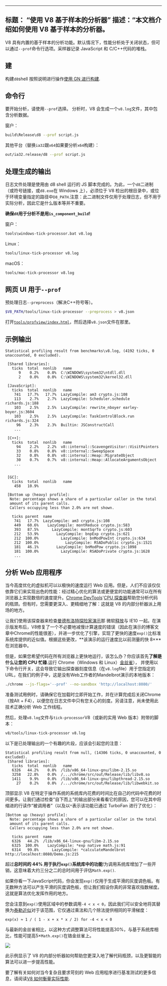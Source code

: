 ***

## 标题： “使用 V8 基于样本的分析器”&#xA;描述：“本文档介绍如何使用 V8 基于样本的分析器。

V8 具有内置的基于样本的分析功能。默认情况下，性能分析处于关闭状态，但可以通过`--prof`命令行选项。采样器记录 JavaScript 和 C/C++代码的堆栈。

## 建

构建`d8`shell 按照说明进行操作[使用 GN 进行构建](/docs/build-gn).

## 命令行

要开始分析，请使用`--prof`选择。 分析时，V8 会生成一个`v8.log`文件，其中包含分析数据。

窗户：

```bash
build\Release\d8 --prof script.js
```

其他平台（替换`ia32`跟`x64`如果要分析`x64`构建）：

```bash
out/ia32.release/d8 --prof script.js
```

## 处理生成的输出

日志文件处理是使用由 d8 shell 运行的 JS 脚本完成的。为此，一个`d8`二进制（或符号链接，或`d8.exe`在 Windows 上），必须位于 V8 检出的根目录中，或位于环境变量指定的路径中`D8_PATH`.注意：此二进制文件仅用于处理日志，但不用于实际分析，因此它是什么版本等并不重要。

**确保`d8`用于分析不是用`is_component_build`!**

窗户：

```bash
tools\windows-tick-processor.bat v8.log
```

Linux：

```bash
tools/linux-tick-processor v8.log
```

macOS：

```bash
tools/mac-tick-processor v8.log
```

## 网页 UI 用于`--prof`

预处理日志`--preprocess`（解决C++符号等）。

```bash
$V8_PATH/tools/linux-tick-processor --preprocess > v8.json
```

打开[`tools/profview/index.html`](https://v8.dev/tools/head/profview)，然后选择`v8.json`文件在那里。

## 示例输出

    Statistical profiling result from benchmarks\v8.log, (4192 ticks, 0 unaccounted, 0 excluded).

     [Shared libraries]:
       ticks  total  nonlib   name
          9    0.2%    0.0%  C:\WINDOWS\system32\ntdll.dll
          2    0.0%    0.0%  C:\WINDOWS\system32\kernel32.dll

     [JavaScript]:
       ticks  total  nonlib   name
        741   17.7%   17.7%  LazyCompile: am3 crypto.js:108
        113    2.7%    2.7%  LazyCompile: Scheduler.schedule richards.js:188
        103    2.5%    2.5%  LazyCompile: rewrite_nboyer earley-boyer.js:3604
        103    2.5%    2.5%  LazyCompile: TaskControlBlock.run richards.js:324
         96    2.3%    2.3%  Builtin: JSConstructCall
        ...

     [C++]:
       ticks  total  nonlib   name
         94    2.2%    2.2%  v8::internal::ScavengeVisitor::VisitPointers
         33    0.8%    0.8%  v8::internal::SweepSpace
         32    0.8%    0.8%  v8::internal::Heap::MigrateObject
         30    0.7%    0.7%  v8::internal::Heap::AllocateArgumentsObject
        ...


     [GC]:
       ticks  total  nonlib   name
        458   10.9%

     [Bottom up (heavy) profile]:
      Note: percentage shows a share of a particular caller in the total
      amount of its parent calls.
      Callers occupying less than 2.0% are not shown.

       ticks parent  name
        741   17.7%  LazyCompile: am3 crypto.js:108
        449   60.6%    LazyCompile: montReduce crypto.js:583
        393   87.5%      LazyCompile: montSqrTo crypto.js:603
        212   53.9%        LazyCompile: bnpExp crypto.js:621
        212  100.0%          LazyCompile: bnModPowInt crypto.js:634
        212  100.0%            LazyCompile: RSADoPublic crypto.js:1521
        181   46.1%        LazyCompile: bnModPow crypto.js:1098
        181  100.0%          LazyCompile: RSADoPrivate crypto.js:1628
        ...

## 分析 Web 应用程序

当今高度优化的虚拟机可以以极快的速度运行 Web 应用。但是，人们不应该仅仅依靠它们来实现出色的性能：经过精心优化的算法或更便宜的功能通常可以在所有浏览器上实现数倍的速度提升。[Chrome DevTools](https://developers.google.com/web/tools/chrome-devtools/)'[CPU 探查器](https://developers.google.com/web/tools/chrome-devtools/evaluate-performance/reference)帮助您分析代码的瓶颈。但有时，您需要更深入、更精细地了解：这就是 V8 的内部分析器派上用场的地方。

让我们使用该探查器来检查[曼德布洛特探险家演示](https://web.archive.org/web/20130313064141/http://ie.microsoft.com/testdrive/performance/mandelbrotexplorer/)那 微软[释放](https://blogs.msdn.microsoft.com/ie/2012/11/13/ie10-fast-fluid-perfect-for-touch-and-available-now-for-windows-7/)与 IE10 一起。在演示版发布后，V8修复了一个不必要地减慢计算速度的错误（因此在演示的博客文章中Chrome的性能很差），并进一步优化了引擎，实现了更快的速度`exp()`比标准系统库提供的近似值。根据这些更改，**该演示的运行速度比以前测量的快 8×**在浏览器中。

但是，如果您希望代码在所有浏览器上更快地运行，该怎么办？你应该首先**了解是什么让您的 CPU 忙碌**.运行 Chrome（Windows 和 Linux）[金丝雀](https://tools.google.com/dlpage/chromesxs)）， 并使用以下命令行开关，这会导致它输出探查器刻度信息（在`v8.log`file）用于您指定的URL，在我们的例子中，这是没有Web工作者的Mandelbrot演示的本地版本：

```bash
./chrome --js-flags='--prof' --no-sandbox 'http://localhost:8080/'
```

准备测试用例时，请确保它在加载时立即开始工作，并在计算完成后关闭Chrome（按Alt + F4），以便您在日志文件中只有您关心的刻度。另请注意，尚未使用此技术正确分析 Web 工作线程。

然后，处理`v8.log`文件与`tick-processor`V8（或新的实用 Web 版本）附带的脚本：

```bash
v8/tools/linux-tick-processor v8.log
```

以下是已处理输出的一个有趣的片段，应该会引起您的注意：

    Statistical profiling result from null, (14306 ticks, 0 unaccounted, 0 excluded).
     [Shared libraries]:
       ticks  total  nonlib   name
       6326   44.2%    0.0%  /lib/x86_64-linux-gnu/libm-2.15.so
       3258   22.8%    0.0%  /.../chrome/src/out/Release/lib/libv8.so
       1411    9.9%    0.0%  /lib/x86_64-linux-gnu/libpthread-2.15.so
         27    0.2%    0.0%  /.../chrome/src/out/Release/lib/libwebkit.so

顶部显示 V8 在特定于操作系统的系统库内花费的时间比在自己的代码中花费的时间更多。让我们通过检查“自下而上”的输出部分来看看它的原因，您可以在其中将缩进的行读作“被调用者”（以及以`*`表示该功能已通过 TurboFan 进行了优化）：

    [Bottom up (heavy) profile]:
      Note: percentage shows a share of a particular caller in the total
      amount of its parent calls.
      Callers occupying less than 2.0% are not shown.

       ticks parent  name
       6326   44.2%  /lib/x86_64-linux-gnu/libm-2.15.so
       6325  100.0%    LazyCompile: *exp native math.js:91
       6314   99.8%      LazyCompile: *calculateMandelbrot http://localhost:8080/Demo.js:215

超过**总时间的 44% 用于执行`exp()`系统库中的功能**!为调用系统库增加了一些开销，这意味着大约三分之二的总时间用于评估`Math.exp()`.

如果你看一下JavaScript代码，你会发现`exp()`仅用于生成平滑的灰度调色板。有无数种方法可以产生平滑的灰度调色板，但让我们假设你真的非常喜欢指数梯度。这就是算法优化发挥作用的地方。

您会注意到`exp()`使用区域中的参数调用`-4 < x < 0`，因此我们可以安全地将其替换为[泰勒近似](https://en.wikipedia.org/wiki/Taylor_series)对于该范围，它仅通过乘法和几个除法提供相同的平滑梯度：

    exp(x) ≈ 1 / ( 1 - x + x * x / 2) for -4 < x < 0

与最新的金丝雀相比，以这种方式调整算法可将性能提高30%，与基于系统库相比，性能可提高5×`Math.exp()`在铬金丝雀上。

![](/\_img/docs/profile/mandelbrot.png)

此示例显示了 V8 的内部分析器如何帮助您更深入地了解代码瓶颈，以及更智能的算法可以进一步提高性能。

要了解有关如何对当今复杂且要求苛刻的 Web 应用程序进行基准测试的更多信息，请阅读[V8 如何衡量实际性能](/blog/real-world-performance).
